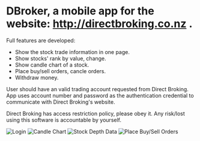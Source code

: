 # DBroker, a mobile app for the website: http://directbroking.co.nz .

Full features are developed:
* Show the stock trade information in one page.
* Show stocks' rank by value, change.
* Show candle chart of a stock.
* Place buy/sell orders, cancle orders.
* Withdraw money.

User should have an valid trading account requested from Direct Broking.
App uses account number and password as the authentication credential to communicate with Direct Broking's website.

Direct Broking has access restriction policy, please obey it. 
Any risk/lost using this software is accountable by yourself.

![Login](https://github.com/NZSpark/DBroker/blob/master/snapshot/Login.png)
![Candle Chart](https://github.com/NZSpark/DBroker/blob/master/snapshot/StockCandleChart.png)
![Stock Depth Data](https://github.com/NZSpark/DBroker/blob/master/snapshot/StockInfoInOnePage.png)
![Place Buy/Sell Orders](https://github.com/NZSpark/DBroker/blob/master/snapshot/PlaceBuySellOrders.png)
